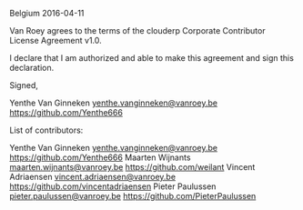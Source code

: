 Belgium 2016-04-11

Van Roey agrees to the terms of the clouderp Corporate
Contributor License Agreement v1.0.

I declare that I am authorized and able to make this agreement and sign this
declaration.

Signed,

Yenthe Van Ginneken  yenthe.vanginneken@vanroey.be https://github.com/Yenthe666

List of contributors:

Yenthe Van Ginneken  yenthe.vanginneken@vanroey.be https://github.com/Yenthe666
Maarten Wijnants maarten.wijnants@vanroey.be https://github.com/weilant
Vincent Adriaensen vincent.adriaensen@vanroey.be https://github.com/vincentadriaensen
Pieter Paulussen pieter.paulussen@vanroey.be https://github.com/PieterPaulussen
